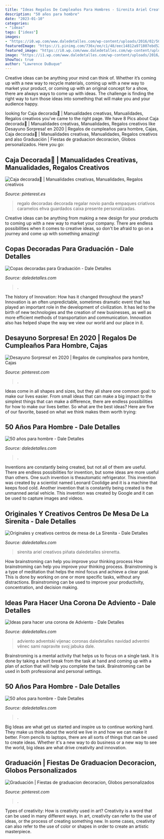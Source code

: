 ```yaml
---
title: "Ideas Regalos De Cumpleaños Para Hombres - Sirenita Ariel Creativos Piñata Daledetalles Sirenetta"
description: "50 años para hombre"
date: "2023-01-10"
categories:
- "ideas"
tags: ["ideas"]
images:
- "https://i0.wp.com/www.daledetalles.com/wp-content/uploads/2016/02/5018.jpg?resize=564%2C867"
featuredImage: "https://i.pinimg.com/736x/ee/c1/48/eec14812a971807ebd52ff4fbe014776.jpg"
featured_image: "https://i0.wp.com/www.daledetalles.com/wp-content/uploads/2016/02/5018.jpg?resize=564%2C867"
image: "https://i1.wp.com/www.daledetalles.com/wp-content/uploads/2016/09/corona-de-adviento12.jpg?resize=500%2C889"
ShowToc: true
author: "Lawrence DuBuque"
---
```



Creative ideas can be anything your mind can think of. Whether it’s coming up with a new way to recycle materials, coming up with a new way to market your product, or coming up with an original concept for a show, there are always ways to come up with ideas. The challenge is finding the right way to turn those ideas into something that will make you and your audience happy.

	

		
looking for Caja decorada🎈 | Manualidades creativas, Manualidades, Regalos creativos you've came to the right page. We have 8 Pics about Caja decorada🎈 | Manualidades creativas, Manualidades, Regalos creativos like Desayuno Sorpresa! en 2020 | Regalos de cumpleaños para hombre, Cajas, Caja decorada🎈 | Manualidades creativas, Manualidades, Regalos creativos and also Graduación | Fiestas de graduacion decoracion, Globos personalizados. Here you go:
		
    
## Caja Decorada🎈 | Manualidades Creativas, Manualidades, Regalos Creativos

<img loading=lazy src="https://i.pinimg.com/736x/08/35/ae/0835ae9519484962ce903e3b811f4087.jpg" onerror="this.onerror=null;this.src='https://tse1.mm.bing.net/th?id=OIP.mlQV0hpkUj_LVMgotOdr4gHaJ3&amp;pid=15.1';" alt="Caja decorada🎈 | Manualidades creativas, Manualidades, Regalos creativos">

_Source: pinterest.es_

>regalo decoradas decorada regalar novio panda empaques criativos caramelos ehva guardados caixa presente personalizadas. 

	

Creative ideas can be anything from making a new design for your products to coming up with a new way to market your company. There are endless possibilities when it comes to creative ideas, so don't be afraid to go on a journey and come up with something amazing!

    
## Copas Decoradas Para Graduación - Dale Detalles

<img loading=lazy src="https://i1.wp.com/www.daledetalles.com/wp-content/uploads/2016/04/copa-para-graduacion6.jpg" onerror="this.onerror=null;this.src='https://tse2.mm.bing.net/th?id=OIP.NCVEjGXoNbvMMQWXfGcNIgHaJ4&amp;pid=15.1';" alt="Copas decoradas para Graduación - Dale Detalles">

_Source: daledetalles.com_

>. 

	

The history of Innovation: How has it changed throughout the years?
Innovation is an often unpredictable, sometimes dramatic event that has played an important role in the development of civilization. It has led to the birth of new technologies and the creation of new businesses, as well as more efficient methods of transportation and communication. Innovation also has helped shape the way we view our world and our place in it.

    
## Desayuno Sorpresa! En 2020 | Regalos De Cumpleaños Para Hombre, Cajas

<img loading=lazy src="https://i.pinimg.com/736x/47/01/bf/4701bfb8553c7662c920bc083f75fe39.jpg" onerror="this.onerror=null;this.src='https://tse4.mm.bing.net/th?id=OIP._PfQNqV46QXpcMpwUtBFjwHaOP&amp;pid=15.1';" alt="Desayuno Sorpresa! en 2020 | Regalos de cumpleaños para hombre, Cajas">

_Source: pinterest.com_

>. 

	

Ideas come in all shapes and sizes, but they all share one common goal: to make our lives easier. From small ideas that can make a big impact to the simplest things that can make a difference, there are endless possibilities for how to make our lives better. So what are the best ideas? Here are five of our favorite, based on what we think makes them worth trying: 

    
## 50 Años Para Hombre - Dale Detalles

<img loading=lazy src="https://i1.wp.com/www.daledetalles.com/wp-content/uploads/2016/02/5019.jpg" onerror="this.onerror=null;this.src='https://tse4.mm.bing.net/th?id=OIP.U6vJSeUefUQwY1yk0Nd_ZAAAAA&amp;pid=15.1';" alt="50 años para hombre - Dale Detalles">

_Source: daledetalles.com_

>. 

	

Inventions are constantly being created, but not all of them are useful. There are endless possibilities for invention, but some ideas are more useful than others. One such invention is theautomatic refrigerator. This invention was created by a scientist named Leonard Coolidge and it is a machine that keeps food cold. Another invention that is constantly being created is the unmanned aerial vehicle. This invention was created by Google and it can be used to capture images and videos.

    
## Originales Y Creativos Centros De Mesa De La Sirenita - Dale Detalles

<img loading=lazy src="https://i1.wp.com/www.daledetalles.com/wp-content/uploads/2016/08/centro-de-mesa-sirenita4.jpg?resize=497%2C717" onerror="this.onerror=null;this.src='https://tse4.mm.bing.net/th?id=OIP.g9N-G2EtBRnCi15Idlp9SQHaKr&amp;pid=15.1';" alt="Originales y creativos centros de mesa de La Sirenita - Dale Detalles">

_Source: daledetalles.com_

>sirenita ariel creativos piñata daledetalles sirenetta. 

	

How brainstroming can help you improve your thinking process
How brainstroming can help you improve your thinking process. Brainstroming is a type of meditation that helps the mind focus and achieve a clear goal. This is done by working on one or more specific tasks, without any distractions. Brainstroming can be used to improve your productivity, concentration, and decision making.

    
## Ideas Para Hacer Una Corona De Adviento - Dale Detalles

<img loading=lazy src="https://i1.wp.com/www.daledetalles.com/wp-content/uploads/2016/09/corona-de-adviento12.jpg?resize=500%2C889" onerror="this.onerror=null;this.src='https://tse2.mm.bing.net/th?id=OIP.TeAXfzpNuBsuGdNYGrCXqQHaNK&amp;pid=15.1';" alt="Ideas para hacer una corona de Adviento - Dale Detalles">

_Source: daledetalles.com_

>adviento adventski vijenac coronas daledetalles navidad adventni věnec sami napravite svoj jabuka dale. 

	

Brainstroming is a mental activity that helps us to focus on a single task. It is done by taking a short break from the task at hand and coming up with a plan of action that will help you complete the task. Brainstroming can be used in both professional and personal settings.

    
## 50 Años Para Hombre - Dale Detalles

<img loading=lazy src="https://i0.wp.com/www.daledetalles.com/wp-content/uploads/2016/02/5018.jpg?resize=564%2C867" onerror="this.onerror=null;this.src='https://tse2.mm.bing.net/th?id=OIP.7kQLAmfszgDROYcZkwaTeAHaLY&amp;pid=15.1';" alt="50 años para hombre - Dale Detalles">

_Source: daledetalles.com_

>. 

	

Big Ideas are what get us started and inspire us to continue working hard. They make us think about the world we live in and how we can make it better. From pencils to laptops, there are all sorts of things that can be used to create ideas. Whether it's a new way to do business or a new way to see the world, big ideas are what drive creativity and innovation.

    
## Graduación | Fiestas De Graduacion Decoracion, Globos Personalizados

<img loading=lazy src="https://i.pinimg.com/736x/ee/c1/48/eec14812a971807ebd52ff4fbe014776.jpg" onerror="this.onerror=null;this.src='https://tse1.mm.bing.net/th?id=OIP.3Vmrj6DZu9K6VLlf9yUXvwHaNK&amp;pid=15.1';" alt="Graduación | Fiestas de graduacion decoracion, Globos personalizados">

_Source: pinterest.com_

>. 

	

Types of creativity: How is creativity used in art?
Creativity is a word that can be used in many different ways. In art, creativity can refer to the use of ideas, or the process of creating something new. In some cases, creativity can also refer to the use of color or shapes in order to create an artistic masterpiece.


